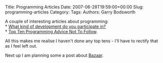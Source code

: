 Title: Programming Articles
Date: 2007-06-28T19:59:00+00:00
Slug: programming-articles
Category: 
Tags: 
Authors: Garry Bodsworth

A couple of interesting articles about programming:<br />* <a href="http://www.scottberkun.com/blog/2007/asshole-driven-development/">What kind of development do you participate in?</a><br />* <a href="http://www.chrylers.com/top-ten-of-programming-advice-to-not-follow">Top Ten Programming Advice Not To Follow</a>.

All this makes me realise I haven't done any top tens - I'll have to rectify that as I feel left out.

Next up I am planning some a post about <a href="http://bazaar-vcs.org/">Bazaar</a>.

